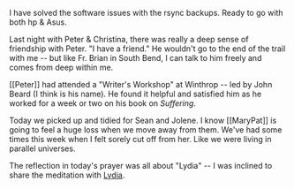 I have solved the software issues with the rsync backups. Ready to go with both hp & Asus.

Last night with Peter & Christina, there was really a deep sense of friendship with Peter. "I have a friend." He wouldn't go to the end of the trail with me -- but like Fr. Brian in South Bend, I can talk to him freely and comes from deep within me. 

[[Peter]] had attended a "Writer's Workshop" at Winthrop -- led by John Beard (I think is his name). He found it helpful and satisfied him as he worked for a week or two on his book on *Suffering*. 

Today we picked up and tidied for Sean and Jolene. I know [[MaryPat]] is going to feel a huge loss when we move away from them. We've had some times this week when I felt sorely cut off from her. Like we were living in parallel universes. 

The reflection in today's prayer was all about "Lydia" -- I was inclined to share the meditation with [Lydia](Lydia.md).